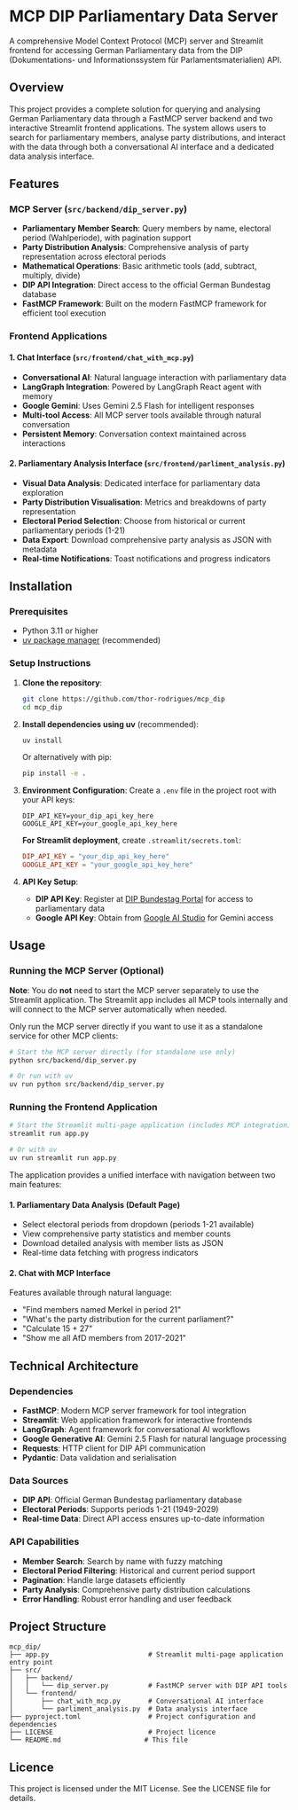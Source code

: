 # MCP DIP Parliamentary Data Server

A comprehensive Model Context Protocol (MCP) server and Streamlit frontend for accessing German Parliamentary data from the DIP (Dokumentations- und Informationssystem für Parlamentsmaterialien) API.

## Overview

This project provides a complete solution for querying and analysing German Parliamentary data through a FastMCP server backend and two interactive Streamlit frontend applications. The system allows users to search for parliamentary members, analyse party distributions, and interact with the data through both a conversational AI interface and a dedicated data analysis interface.

## Features

### MCP Server (`src/backend/dip_server.py`)
- **Parliamentary Member Search**: Query members by name, electoral period (Wahlperiode), with pagination support
- **Party Distribution Analysis**: Comprehensive analysis of party representation across electoral periods
- **Mathematical Operations**: Basic arithmetic tools (add, subtract, multiply, divide)
- **DIP API Integration**: Direct access to the official German Bundestag database
- **FastMCP Framework**: Built on the modern FastMCP framework for efficient tool execution

### Frontend Applications

#### 1. Chat Interface (`src/frontend/chat_with_mcp.py`)
- **Conversational AI**: Natural language interaction with parliamentary data
- **LangGraph Integration**: Powered by LangGraph React agent with memory
- **Google Gemini**: Uses Gemini 2.5 Flash for intelligent responses
- **Multi-tool Access**: All MCP server tools available through natural conversation
- **Persistent Memory**: Conversation context maintained across interactions

#### 2. Parliamentary Analysis Interface (`src/frontend/parliment_analysis.py`)
- **Visual Data Analysis**: Dedicated interface for parliamentary data exploration
- **Party Distribution Visualisation**: Metrics and breakdowns of party representation
- **Electoral Period Selection**: Choose from historical or current parliamentary periods (1-21)
- **Data Export**: Download comprehensive party analysis as JSON with metadata
- **Real-time Notifications**: Toast notifications and progress indicators

## Installation

### Prerequisites
- Python 3.11 or higher
- [uv package manager](https://docs.astral.sh/uv/) (recommended)

### Setup Instructions

1. **Clone the repository**:
   ```bash
   git clone https://github.com/thor-rodrigues/mcp_dip
   cd mcp_dip
   ```

2. **Install dependencies using uv** (recommended):
   ```bash
   uv install
   ```

   Or alternatively with pip:
   ```bash
   pip install -e .
   ```

3. **Environment Configuration**:
   Create a `.env` file in the project root with your API keys:
   ```env
   DIP_API_KEY=your_dip_api_key_here
   GOOGLE_API_KEY=your_google_api_key_here
   ```

   **For Streamlit deployment**, create `.streamlit/secrets.toml`:
   ```toml
   DIP_API_KEY = "your_dip_api_key_here"
   GOOGLE_API_KEY = "your_google_api_key_here"
   ```

4. **API Key Setup**:
   - **DIP API Key**: Register at [DIP Bundestag Portal](https://dip.bundestag.de/) for access to parliamentary data
   - **Google API Key**: Obtain from [Google AI Studio](https://aistudio.google.com/) for Gemini access

## Usage

### Running the MCP Server (Optional)

**Note**: You do **not** need to start the MCP server separately to use the Streamlit application. The Streamlit app includes all MCP tools internally and will connect to the MCP server automatically when needed.

Only run the MCP server directly if you want to use it as a standalone service for other MCP clients:

```bash
# Start the MCP server directly (for standalone use only)
python src/backend/dip_server.py

# Or run with uv
uv run python src/backend/dip_server.py
```

### Running the Frontend Application

```bash
# Start the Streamlit multi-page application (includes MCP integration)
streamlit run app.py

# Or with uv
uv run streamlit run app.py
```

The application provides a unified interface with navigation between two main features:

#### 1. Parliamentary Data Analysis (Default Page)
- Select electoral periods from dropdown (periods 1-21 available)
- View comprehensive party statistics and member counts
- Download detailed analysis with member lists as JSON
- Real-time data fetching with progress indicators

#### 2. Chat with MCP Interface
Features available through natural language:
- "Find members named Merkel in period 21"
- "What's the party distribution for the current parliament?"
- "Calculate 15 + 27"
- "Show me all AfD members from 2017-2021"

## Technical Architecture

### Dependencies
- **FastMCP**: Modern MCP server framework for tool integration
- **Streamlit**: Web application framework for interactive frontends
- **LangGraph**: Agent framework for conversational AI workflows
- **Google Generative AI**: Gemini 2.5 Flash for natural language processing
- **Requests**: HTTP client for DIP API communication
- **Pydantic**: Data validation and serialisation

### Data Sources
- **DIP API**: Official German Bundestag parliamentary database
- **Electoral Periods**: Supports periods 1-21 (1949-2029)
- **Real-time Data**: Direct API access ensures up-to-date information

### API Capabilities
- **Member Search**: Search by name with fuzzy matching
- **Electoral Period Filtering**: Historical and current period support
- **Pagination**: Handle large datasets efficiently
- **Party Analysis**: Comprehensive party distribution calculations
- **Error Handling**: Robust error handling and user feedback

## Project Structure
```
mcp_dip/
├── app.py                         # Streamlit multi-page application entry point
├── src/
│   ├── backend/
│   │   └── dip_server.py          # FastMCP server with DIP API tools
│   └── frontend/
│       ├── chat_with_mcp.py       # Conversational AI interface
│       └── parliment_analysis.py  # Data analysis interface
├── pyproject.toml                 # Project configuration and dependencies
├── LICENSE                        # Project licence
└── README.md                     # This file
```



## Licence

This project is licensed under the MIT License. See the LICENSE file for details.
